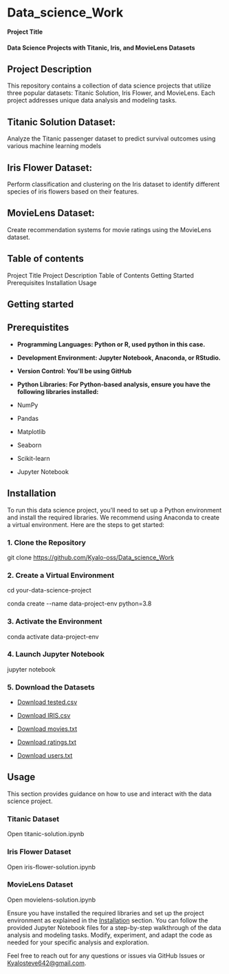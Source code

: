 # Data_science_Work

**Project Title**

#### Data Science Projects with Titanic, Iris, and MovieLens Datasets

## **Project Description**
This repository contains a collection of data science projects that utilize three popular datasets: Titanic Solution, Iris Flower, and MovieLens. Each project addresses unique data analysis and modeling tasks.

## **Titanic Solution Dataset:**
Analyze the Titanic passenger dataset to predict survival outcomes using various machine learning models

## **Iris Flower Dataset:**
Perform classification and clustering on the Iris dataset to identify different species of iris flowers based on their features.

## **MovieLens Dataset:**
Create recommendation systems for movie ratings using the MovieLens dataset.

##  **Table of contents**

Project Title
Project Description
Table of Contents
Getting Started
Prerequisites
Installation
Usage

## **Getting started**

## **Prerequistites**
- **Programming Languages: **Python** or **R**, used python in this case.**

- **Development Environment:  Jupyter Notebook, Anaconda, or RStudio.**

- **Version Control:  You'll be using GitHub**

- **Python Libraries: For Python-based analysis, ensure you have the following libraries installed:**

- NumPy
- Pandas
- Matplotlib
- Seaborn
- Scikit-learn
- Jupyter Notebook

## Installation

To run this data science project, you'll need to set up a Python environment and install the required libraries. We recommend using Anaconda to create a virtual environment. Here are the steps to get started:

### 1. Clone the Repository

git clone https://github.com/Kyalo-oss/Data_science_Work

### 2. Create a Virtual Environment 

 cd your-data-science-project

conda create --name data-project-env python=3.8

### 3. Activate the Environment

 conda activate data-project-env

### 4. Launch Jupyter Notebook

 jupyter notebook

### 5. Download the Datasets


- [Download tested.csv](https://raw.githubusercontent.com/kyalo-oss/Data_science_work/master/tested.csv)

- [Download IRIS.csv](https://raw.githubusercontent.com/kyalo-oss/Data_science_work/master/IRIS.csv)

- [Download movies.txt](https://raw.githubusercontent.com/kyalo-oss/Data_science_work/master/movies.txt)
  
- [Download ratings.txt](https://raw.githubusercontent.com/kyalo-oss/Data_science_work/master/ratings.txt)
  
- [Download users.txt](https://raw.githubusercontent.com/kyalo-oss/Data_science_work/master/users.txt)

## Usage

This section provides guidance on how to use and interact with the data science project.

### Titanic Dataset

Open titanic-solution.ipynb

### Iris Flower Dataset

Open iris-flower-solution.ipynb

### MovieLens Dataset

Open movielens-solution.ipynb

Ensure you have installed the required libraries and set up the project environment as explained in the [Installation](#installation) section. You can follow the provided Jupyter Notebook files for a step-by-step walkthrough of the data analysis and modeling tasks. Modify, experiment, and adapt the code as needed for your specific analysis and exploration.

Feel free to reach out for any questions or issues via GitHub Issues or Kyalosteve642@gmail.com.






